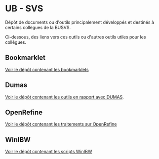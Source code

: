 # UB - SVS

Dépôt de documents ou d'outils principalement développés et destinés à certains collègues de la BUSVS.

Ci-dessous, des liens vers ces outils ou d'autres outils utiles pour les collègues.

## Bookmarklet

[Voir le dépôt contenant les bookmarklets](/../../../bookmarklet)

## Dumas

[Voir le dépôt contenant les outils en rapport avec DUMAS](dumas).

## OpenRefine

[Voir le dépôt contenant les traitements sur OpenRefine](/../../../Traitements_OpenRefine)

## WinIBW

[Voir le dépôt contenant les scripts WinIBW](/../../../WinIBW)
